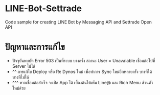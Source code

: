 # LINE-Bot-Settrade
Code sample for creating LINE Bot by Messaging API and Settrade Open API
# ปัญหาและการแก้ไข
  - ปัจจุบันพบบัค Error 503 เป็นที่ระบบ บางครั้ง สถานะ User = Unavaiable เชื่อมต่อไปที่ Server ไม่ได้
  - ^^ การแก้ไข Deploy หรือ Re Dynos ใหม่ เพื่อทำการ Sync ใหม่อีกหลายครั้ง บางทีได้ บางทีไม่ได้
  - ^^^ หากเชื่อมต่อสำเร็จ จะเปิด App ได้ เบื้องต้นให้เพิ่ม Line@ และ Rich Menu ส่วนตัวใหม่ด้วย

